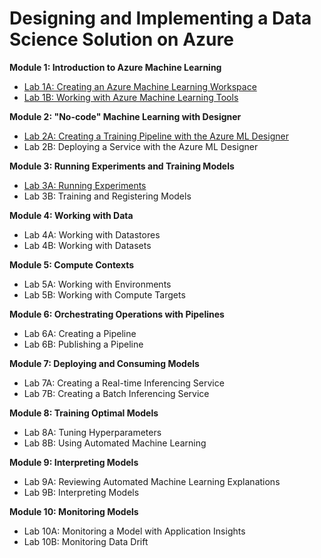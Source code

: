 # Designing and Implementing a Data Science Solution on Azure
**Module 1: Introduction to Azure Machine Learning**

- [Lab 1A: Creating an Azure Machine Learning Workspace](https://github.com/ceteongvanness/Designing-and-Implementing-a-Data-Science-Solution-on-Azure/blob/master/Lab01A.md)
- [Lab 1B: Working with Azure Machine Learning Tools](https://github.com/ceteongvanness/Designing-and-Implementing-a-Data-Science-Solution-on-Azure/blob/master/Lab01B.md)

**Module 2: "No-code" Machine Learning with Designer**

- [Lab 2A: Creating a Training Pipeline with the Azure ML Designer](https://github.com/ceteongvanness/Designing-and-Implementing-a-Data-Science-Solution-on-Azure/blob/master/Lab02A.md)
- Lab 2B: Deploying a Service with the Azure ML Designer

**Module 3: Running Experiments and Training Models**

- [Lab 3A: Running Experiments](https://github.com/ceteongvanness/Designing-and-Implementing-a-Data-Science-Solution-on-Azure/blob/master/Lab03A.md)
- Lab 3B: Training and Registering Models

**Module 4: Working with Data**

- Lab 4A: Working with Datastores
- Lab 4B: Working with Datasets

**Module 5: Compute Contexts**

- Lab 5A: Working with Environments
- Lab 5B: Working with Compute Targets

**Module 6: Orchestrating Operations with Pipelines**

- Lab 6A: Creating a Pipeline
- Lab 6B: Publishing a Pipeline

**Module 7: Deploying and Consuming Models**

- Lab 7A: Creating a Real-time Inferencing Service
- Lab 7B: Creating a Batch Inferencing Service

**Module 8: Training Optimal Models**

- Lab 8A: Tuning Hyperparameters
- Lab 8B: Using Automated Machine Learning

**Module 9: Interpreting Models**

- Lab 9A: Reviewing Automated Machine Learning Explanations
- Lab 9B: Interpreting Models

**Module 10: Monitoring Models**

- Lab 10A: Monitoring a Model with Application Insights
- Lab 10B: Monitoring Data Drift